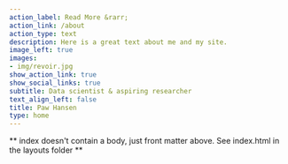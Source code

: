 ```yaml
---
action_label: Read More &rarr;
action_link: /about
action_type: text
description: Here is a great text about me and my site. 
image_left: true
images:
- img/revoir.jpg
show_action_link: true
show_social_links: true
subtitle: Data scientist & aspiring researcher
text_align_left: false
title: Paw Hansen
type: home
---
```


** index doesn't contain a body, just front matter above.
See index.html in the layouts folder **
